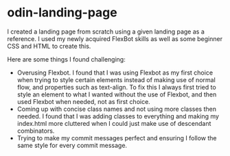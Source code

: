# odin-landing-page

I created a landing page from scratch using a given landing page as a reference. I used my newly acquired FlexBot skills as well as some beginner CSS and HTML to create this. 

Here are some things I found challenging:
- Overusing Flexbot. I found that I was using Flexbot as my first choice when trying to style certain elements instead of making use of normal flow, and properties such as text-align. To fix this I always first tried to style an element to what I wanted without the use of Flexbot, and then used Flexbot when needed, not as first choice.
- Coming up with concise class names and not using more classes then needed. I found that I was adding classes to everything and making my index.html more cluttered when I could just make use of descendant combinators.
- Trying to make my commit messages perfect and ensuring I follow the same style for every commit message.
